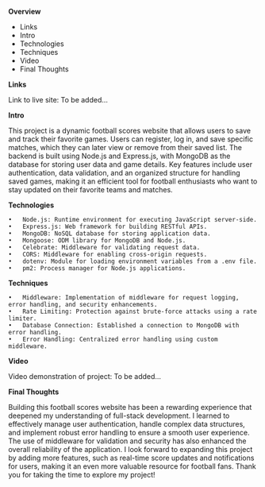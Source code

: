 **Overview**

- Links
- Intro
- Technologies
- Techniques
- Video
- Final Thoughts

**Links**

Link to live site: To be added...

**Intro**

This project is a dynamic football scores website that allows users to save and track their favorite games. Users can register, log in, and save specific matches, which they can later view or remove from their saved list. The backend is built using Node.js and Express.js, with MongoDB as the database for storing user data and game details. Key features include user authentication, data validation, and an organized structure for handling saved games, making it an efficient tool for football enthusiasts who want to stay updated on their favorite teams and matches.

**Technologies**

    •	Node.js: Runtime environment for executing JavaScript server-side.
    •	Express.js: Web framework for building RESTful APIs.
    •	MongoDB: NoSQL database for storing application data.
    •	Mongoose: ODM library for MongoDB and Node.js.
    •	Celebrate: Middleware for validating request data.
    •	CORS: Middleware for enabling cross-origin requests.
    •	dotenv: Module for loading environment variables from a .env file.
    •	pm2: Process manager for Node.js applications.

**Techniques**

    •	Middleware: Implementation of middleware for request logging, error handling, and security enhancements.
    •	Rate Limiting: Protection against brute-force attacks using a rate limiter.
    •	Database Connection: Established a connection to MongoDB with error handling.
    •	Error Handling: Centralized error handling using custom middleware.

**Video**

Video demonstration of project: To be added...

**Final Thoughts**

Building this football scores website has been a rewarding experience that deepened my understanding of full-stack development. I learned to effectively manage user authentication, handle complex data structures, and implement robust error handling to ensure a smooth user experience. The use of middleware for validation and security has also enhanced the overall reliability of the application. I look forward to expanding this project by adding more features, such as real-time score updates and notifications for users, making it an even more valuable resource for football fans. Thank you for taking the time to explore my project!
